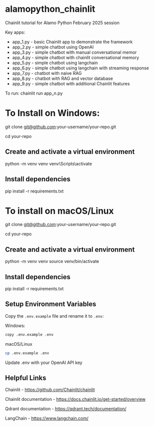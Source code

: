 # alamopython_chainlit

Chainlit tutorial for Alamo Python February 2025 session

Key apps:

* app_1.py - basic Chainlit app to demonstrate the framework
* app_2.py - simple chatbot using OpenAI
* app_3.py - simple chatbot with manual conversational memor
* app_4.py - simple chatbot with chainlit conversational memory
* app_5.py - simple chatbot using langchain
* app_6.py - simple chatbot using langchain with streaming response
* app_7.py - chatbot with naive RAG
* app_8.py - chatbot with RAG and vector database
* app_9.py - simple chatbot with additional Chainlit features

To run: chainlit run app_n.py

# To Install on Windows:

git clone git@github.com:your-username/your-repo.git

cd your-repo

## Create and activate a virtual environment

python -m venv venv
venv\Scripts\activate

## Install dependencies

pip install -r requirements.txt

# To install on macOS/Linux

git clone git@github.com:your-username/your-repo.git

cd your-repo

## Create and activate a virtual environment

python -m venv venv
source venv/bin/activate

## Install dependencies

pip install -r requirements.txt

## Setup Environment Variables

Copy the `.env.example` file and rename it to `.env`:

Windows:

```bash
copy .env.example .env
```

macOS/Linux

```bash
cp .env.example .env
```

Update .env with your OpenAI API key

## Helpful Links

Chainlit - https://github.com/Chainlit/chainlit

Chainlit documentation - https://docs.chainlit.io/get-started/overview

Qdrant documentation - https://qdrant.tech/documentation/

LangChain - https://www.langchain.com/
